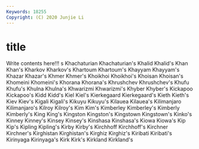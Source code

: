 ```yaml
---
Keywords: 18255
Copyright: (C) 2020 Junjie Li
---
```


# title

Write contents here!!!
s 
Khachaturian 
Khachaturian's 
Khalid 
Khalid's 
Khan 
Khan's 
Kharkov
Kharkov's 
Khartoum 
Khartoum's 
Khayyam 
Khayyam's 
Khazar 
Khazar's 
Khmer 
Khmer's 
Khoikhoi
Khoikhoi's 
Khoisan 
Khoisan's 
Khomeini 
Khomeini's 
Khorana 
Khorana's 
Khrushchev 
Khrushchev's 
Khufu
Khufu's 
Khulna 
Khulna's 
Khwarizmi 
Khwarizmi's 
Khyber 
Khyber's 
Kickapoo 
Kickapoo's 
Kidd
Kidd's 
Kiel 
Kiel's 
Kierkegaard 
Kierkegaard's 
Kieth 
Kieth's 
Kiev 
Kiev's 
Kigali
Kigali's 
Kikuyu 
Kikuyu's 
Kilauea 
Kilauea's 
Kilimanjaro 
Kilimanjaro's 
Kilroy 
Kilroy's 
Kim
Kim's 
Kimberley 
Kimberley's 
Kimberly 
Kimberly's 
King 
King's 
Kingston 
Kingston's 
Kingstown
Kingstown's 
Kinko's 
Kinney 
Kinney's 
Kinsey 
Kinsey's 
Kinshasa 
Kinshasa's 
Kiowa 
Kiowa's
Kip 
Kip's 
Kipling 
Kipling's 
Kirby 
Kirby's 
Kirchhoff 
Kirchhoff's 
Kirchner 
Kirchner's
Kirghistan 
Kirghistan's 
Kirghiz 
Kirghiz's 
Kiribati 
Kiribati's 
Kirinyaga 
Kirinyaga's 
Kirk 
Kirk's
Kirkland 
Kirkland's 
